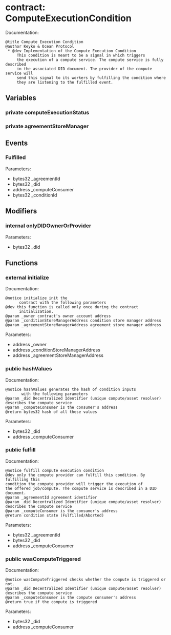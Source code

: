 
# contract: ComputeExecutionCondition

Documentation:
```
@title Compute Execution Condition
@author Keyko & Ocean Protocol
 * @dev Implementation of the Compute Execution Condition
     This condition is meant to be a signal in which triggers
     the execution of a compute service. The compute service is fully described
     in the associated DID document. The provider of the compute service will
     send this signal to its workers by fulfilling the condition where
     they are listening to the fulfilled event.
```

## Variables

### private computeExecutionStatus

### private agreementStoreManager

## Events

###  Fulfilled
Parameters:
* bytes32 _agreementId
* bytes32 _did
* address _computeConsumer
* bytes32 _conditionId

## Modifiers

### internal onlyDIDOwnerOrProvider
Parameters:
* bytes32 _did

## Functions

### external initialize

Documentation:

```
@notice initialize init the 
      contract with the following parameters
@dev this function is called only once during the contract
      initialization.
@param _owner contract's owner account address
@param _conditionStoreManagerAddress condition store manager address
@param _agreementStoreManagerAddress agreement store manager address
```
Parameters:
* address _owner
* address _conditionStoreManagerAddress
* address _agreementStoreManagerAddress

### public hashValues

Documentation:

```
@notice hashValues generates the hash of condition inputs 
       with the following parameters
@param _did Decentralized Identifier (unique compute/asset resolver) describes the compute service
@param _computeConsumer is the consumer's address 
@return bytes32 hash of all these values 
```
Parameters:
* bytes32 _did
* address _computeConsumer

### public fulfill

Documentation:

```
@notice fulfill compute execution condition
@dev only the compute provider can fulfill this condition. By fulfilling this 
condition the compute provider will trigger the execution of 
the offered job/compute. The compute service is described in a DID document.
@param _agreementId agreement identifier
@param _did Decentralized Identifier (unique compute/asset resolver) describes the compute service
@param _computeConsumer is the consumer's address 
@return condition state (Fulfilled/Aborted)
```
Parameters:
* bytes32 _agreementId
* bytes32 _did
* address _computeConsumer

### public wasComputeTriggered

Documentation:

```
@notice wasComputeTriggered checks whether the compute is triggered or not.
@param _did Decentralized Identifier (unique compute/asset resolver) describes the compute service
@param _computeConsumer is the compute consumer's address
@return true if the compute is triggered 
```
Parameters:
* bytes32 _did
* address _computeConsumer
